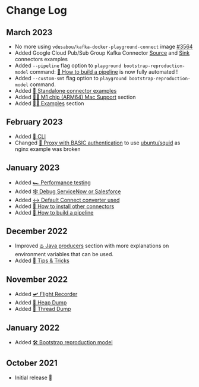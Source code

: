 # Change Log

## March 2023

- No more using `vdesabou/kafka-docker-playground-connect` image [#3564](https://github.com/vdesabou/kafka-docker-playground/issues/3564)
- Added Google Cloud Pub/Sub Group Kafka Connector [Source](https://github.com/vdesabou/kafka-docker-playground/tree/master/connect/connect-gcp-google-pubsub-source) and [Sink](https://github.com/vdesabou/kafka-docker-playground/tree/master/connect/connect-gcp-google-pubsub-sink) connectors examples
- Added `--pipeline` flag option to `playground bootstrap-reproduction-model` command: [🧑‍ How to build a pipeline](/how-to-build-your-own?id=%f0%9f%94%9b-how-to-build-a-pipeline) is now fully automated !
- Added `--custom-smt` flag option to `playground bootstrap-reproduction-model` command.
- Added [🔂 Standalone connector examples](/content)
- Added [🧑‍💻 M1 chip (ARM64) Mac Support](/how-to-use?id=%f0%9f%a7%91%f0%9f%92%bb-m1-chip-arm64-mac-support) section
- Added [🧑‍🎓 Examples](/examples) section

## February 2023

- Added [🧠 CLI](/how-to-use?id=%f0%9f%a7%a0-cli)
- Changed [🔐 Proxy with BASIC authentication](/how-to-build-your-own?id=%f0%9f%94%90-proxy-with-basic-authentication) to use [ubuntu/squid](https://hub.docker.com/r/ubuntu/squid) as nginx example was broken

## January 2023

- Added [🏎️ Performance testing](/how-to-build-your-own?id=%f0%9f%8f%8e%ef%b8%8f-performance-testing)
- Added [🕸️ Debug ServiceNow or Salesforce](/how-to-build-your-own?id=%f0%9f%95%b8%ef%b8%8f-debug-servicenow-or-salesforce)
- Added [↔️ Default Connect converter used](/how-it-works?id=%e2%86%94%ef%b8%8f-default-connect-converter-used)
- Added [🧙 How to install other connectors](/how-to-build-your-own?id=%f0%9f%a7%99-how-to-install-other-connector)
- Added [🧑‍ How to build a pipeline](/how-to-build-your-own?id=%f0%9f%94%9b-how-to-build-a-pipeline)

## December 2022

- Improved [♨️ Java producers](/how-to-build-your-own?id=%e2%99%a8%ef%b8%8f-java-producers) section with more explanations on environment variables that can be used.
- Added [🎁 Tips & Tricks](/tips-and-tricks)

## November 2022

- Added [🛩️ Flight Recorder](/how-to-build-your-own?id=%f0%9f%9b%a9%ef%b8%8f-flight-recorder)
- Added [👻 Heap Dump](/how-to-build-your-own?id=%f0%9f%91%bb-heap-dump)
- Added [🎯 Thread Dump](/how-to-build-your-own?id=%f0%9f%8e%af-thread-dump)

## January 2022

- Added [🛠 Bootstrap reproduction model](/how-to-build-your-own?id=%F0%9F%9B%A0-bootstrap-reproduction-model)

## October 2021

- Initial release 🥳